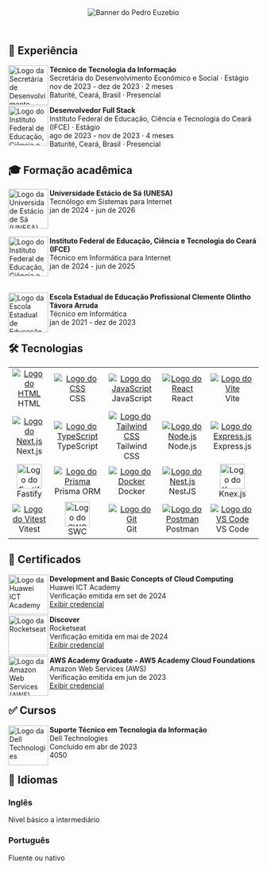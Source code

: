 <div id="readme">
  <header>
    <img src="https://i.imgur.com/gFIozd6.png" alt="Banner do Pedro Euzebio" />
  </header>

  <main>
    <section id="experiences-section">
      <h2>
        💼 Experiência
      </h2>
      <div id="experiences">
        <div class="experiece">
          <a href="https://www.baturite.ce.gov.br/secretaria.php?sec=6">
            <img src="https://i.imgur.com/Axj39Xo.jpg" alt="Logo da Secretária de Desenvolvimento Econômico e Social" width="80" align="left" />
          </a>
          <p>
            <strong>Técnico de Tecnologia da Informação</strong> <br />
            Secretária do Desenvolvimento Econômico e Social · Estágio <br />
            nov de 2023 - dez de 2023 · 2 meses <br />
            Baturité, Ceará, Brasil · Presencial
          </p>
        </div>
        <div class="experiece">
          <a href="https://ifce.edu.br">
            <img src="https://i.imgur.com/PwRgxqO.jpg" alt="Logo do Instituto Federal de Educação, Ciência e Tecnologia do Ceará (IFCE)" width="80" align="left" />
          </a>
          <p>
            <strong>Desenvolvedor Full Stack</strong> <br />
            Instituto Federal de Educação, Ciência e Tecnologia do Ceará (IFCE) · Estágio <br />
            ago de 2023 - nov de 2023 · 4 meses <br />
            Baturité, Ceará, Brasil · Presencial
          </p>
        </div>
      </div>
    </section>
    <section id="educations-section">
      <h2>
        🎓 Formação acadêmica
      </h2>
      <div id="educations">
        <div class="education">
          <a href="https://estacio.br">
            <img src="https://i.imgur.com/uU1OZ5x.jpg" alt="Logo da Universidade Estácio de Sá (UNESA)" width="80" align="left" />
          </a>
          <p>
            <strong>Universidade Estácio de Sá (UNESA)</strong> <br />
            Tecnólogo em Sistemas para Internet <br />
            jan de 2024 - jun de 2026
          </p>
        </div>
        <br />
        <div class="education">
          <a href="https://ifce.edu.br">
            <img src="https://i.imgur.com/PwRgxqO.jpg" alt="Logo do Instituto Federal de Educação, Ciência e Tecnologia do Ceará (IFCE)" width="80" align="left" />
          </a>
          <p>
            <strong>Instituto Federal de Educação, Ciência e Tecnologia do Ceará (IFCE)</strong> <br />
            Técnico em Informática para Internet <br />
            jan de 2024 - jun de 2025
          </p>
        </div>
        <br />
        <div class="education">
          <a href="https://www.eeepdebaturite.com">
            <img src="https://i.imgur.com/b5heNhX.jpg" alt="Logo da Escola Estadual de Educação Profissional Clemente Olintho Távora Arruda" width="80" align="left" />
          </a>
          <p>
            <strong>Escola Estadual de Educação Profissional Clemente Olintho Távora Arruda</strong> <br />
            Técnico em Informática <br />
            jan de 2021 - dez de 2023
          </p>
        </div>
      </div>
    </section>
    <section id="technology-section">      
      <h2>
        🛠️ Tecnologias
      </h2>
      <table>
        <tr align="center">
          <td width="160">
            <a href="https://developer.mozilla.org/pt-BR/docs/Web/HTML">
              <img src="https://skillicons.dev/icons?i=html" alt="Logo do HTML" />
            </a>
            <br />
            HTML
          </td>
          <td width="160">
            <a href="https://developer.mozilla.org/pt-BR/docs/Web/CSS">
              <img src="https://skillicons.dev/icons?i=css" alt="Logo do CSS" />
            </a>
            <br />
            CSS
          </td>
          <td width="160">
            <a href="https://developer.mozilla.org/pt-BR/docs/Web/JavaScript">
              <img src="https://skillicons.dev/icons?i=js" alt="Logo do JavaScript" />
            </a>
            <br />
            JavaScript
          </td>
          <td width="160">
            <a href="https://react.dev/">
              <img src="https://skillicons.dev/icons?i=react" alt="Logo do React" />
            </a>
            <br />
            React
          </td>
          <td width="160">
            <a href="https://vite.dev/">
              <img src="https://skillicons.dev/icons?i=vite" alt="Logo do Vite" />
            </a>
            <br />
            Vite
          </td>
        </tr>
        <tr align="center">
          <td width="160">
            <a href="https://nextjs.org/">
              <img src="https://skillicons.dev/icons?i=nextjs" alt="Logo do Next.js" />
            </a>
            <br />
            Next.js
          </td>
          <td width="160">
            <a href="https://www.typescriptlang.org/">
              <img src="https://skillicons.dev/icons?i=ts" alt="Logo do TypeScript" />
            </a>
            <br />
            TypeScript
          </td>
          <td width="160">
            <a href="https://tailwindcss.com/">
              <img src="https://skillicons.dev/icons?i=tailwind" alt="Logo do Tailwind CSS" />
            </a>
            <br />
            Tailwind CSS
          </td>
          <td width="160">
            <a href="https://nodejs.org/pt">
              <img src="https://skillicons.dev/icons?i=nodejs" alt="Logo do Node.js" />
            </a>
            <br />
            Node.js
          </td>
          <td width="160">
            <a href="https://expressjs.com/">
              <img src="https://skillicons.dev/icons?i=express" alt="Logo do Express.js" />
            </a>
            <br />
            Express.js
          </td>
        </tr>
        <tr align="center">
          <td width="160">
            <a href="https://fastify.dev/">
              <img src="https://i.imgur.com/Pe1c36T.png" alt="Logo do Fastify" width="50" />
            </a>
            <br />
            Fastify
          </td>
          <td width="160">
            <a href="https://www.prisma.io/">
              <img src="https://skillicons.dev/icons?i=prisma" alt="Logo do Prisma" />
            </a>
            <br />
            Prisma ORM
          </td>
          <td width="160">
            <a href="https://www.docker.com/">
              <img src="https://skillicons.dev/icons?i=docker" alt="Logo do Docker" />
            </a>
            <br />
            Docker
          </td>
          <td width="160">
            <a href="https://nestjs.com/">
              <img src="https://skillicons.dev/icons?i=nestjs" alt="Logo do Nest.js" />
            </a>
            <br />
            NestJS
          </td>
          <td width="160">
            <a href="https://knexjs.org/">
              <img src="https://i.imgur.com/9dtSRhv.png" alt="Logo do Knex.js" width="50" />
            </a>
            <br />
            Knex.js
          </td>
        </tr>
        <tr align="center">
          <td width="160">
            <a href="https://vitest.dev/">
              <img src="https://skillicons.dev/icons?i=vitest" alt="Logo do Vitest" />
            </a>
            <br />
            Vitest
          </td>
          <td width="160">
            <a href="https://swc.rs">
              <img src="https://i.imgur.com/mkEMV8O.png" alt="Logo do SWC" width="50" />
            </a>
            <br>
            SWC
          </td>
          <td width="160">
            <a href="https://git-scm.com/">
              <img src="https://skillicons.dev/icons?i=git" alt="Logo do Git" />
            </a>
            <br />
            Git
          </td>
          <td width="160">
            <a href="https://www.postman.com/">
              <img src="https://skillicons.dev/icons?i=postman" alt="Logo do Postman" />
            </a>
            <br />
            Postman
          </td>
          <td width="160">
            <a href="https://code.visualstudio.com/">
              <img src="https://skillicons.dev/icons?i=vscode" alt="Logo do VS Code" />
            </a>
            <br />
            VS Code
          </td>
        </tr>
      </table>
    </section>
    <section id="certificates-section">
      <h2>
        🥇 Certificados
      </h2>
      <div id="certificates">
        <div class="certificate">
          <img src="https://i.imgur.com/1kuWVnP.jpg" alt="Logo da Huawei ICT Academy" width="80" align="left" />
          <p>
            <strong>Development and Basic Concepts of Cloud Computing</strong> <br />
            Huawei ICT Academy <br />
            Verificação emitida em set de 2024 <br />
            <a href="https://www.credly.com/badges/b0fe24b7-7db3-45cb-ba37-3541ff7ece1e">Exibir credencial</a>
          </p>
        </div>
        <div class="certificate">
          <img src="https://i.imgur.com/NdMnKqg.jpg" alt="Logo da Rocketseat" width="80" align="left" />
          <p>
            <strong>Discover</strong> <br />
            Rocketseat <br />
            Verificação emitida em mai de 2024 <br />
            <a href="https://app.rocketseat.com.br/certificates/c4607cdf-e145-40a9-9a04-f0e12069144b">Exibir credencial</a>
          </p>
        </div>
        <div class="certificate">
          <img src="https://i.imgur.com/KP3bFsh.jpg" alt="Logo da Amazon Web Services (AWS)" width="80" align="left" />
          <p>
            <strong>AWS Academy Graduate - AWS Academy Cloud Foundations</strong> <br />
            Amazon Web Services (AWS) <br />
            Verificação emitida em jun de 2023 <br />
            <a href="https://www.credly.com/badges/0218204e-7d5e-4486-b52e-f438e555df76/print">Exibir credencial</a>
          </p>
        </div>
      </div>
    </section>
    <section id="courses-section">
      <h2>
        ✅ Cursos
      </h2>
      <div id="courses">
        <div class="course">
          <img src="https://i.imgur.com/cgFbOXS.jpg" alt="Logo da Dell Technologies" width="80" align="left" />
          <p>
            <strong>Suporte Técnico em Tecnologia da Informação</strong> <br />
            Dell Technologies <br />
            Concluído em abr de 2023 <br />
            4050
          </p>
        </div>
      </div>
    </section>
    <section id="languages-section">
      <h2>
        👅 Idiomas
      </h2>
      <div id="languages">
        <div class="language">
          <h3>
            Inglês
          </h3>
          <p>Nível básico a intermediário</p>
        </div>
        <div class="language">
          <h3>
            Português
          </h3>
          <p>Fluente ou nativo</p>
        </div>
      </div>
    </section>
  </main>
</div>

<!--
**pedroeuzebioo/pedroeuzebioo** is a ✨ _special_ ✨ repository because its `README.md` (this file) appears on your GitHub profile.

Here are some ideas to get you started:

- 🔭 I’m currently working on ...
- 🌱 I’m currently learning ...
- 👯 I’m looking to collaborate on ...
- 🤔 I’m looking for help with ...
- 💬 Ask me about ...
- 📫 How to reach me: ...
- 😄 Pronouns: ...
- ⚡ Fun fact: ...
-->
